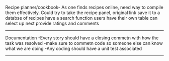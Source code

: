 Recipe planner/cookbook- As one finds recipes online, need way to compile them effectively. Could try to take the recipe panel, original link
    save it to a databse of recipes
    have a search function
    users have their own table
    can select up next
    provide ratings and comments


-------------
Documentation
    -Every story should have a closing commetn with how the task was resolved
    -make sure to commetn code so someone else can know what we are doing
    -Any coding should have a unit test associated



---------------
